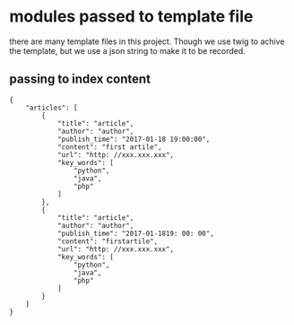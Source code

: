 # modules passed to template file
there are many template files in this project. Though we use twig to achive the template, but we use a json string to make it to be recorded.

## passing to index content
```
{
    "articles": [
        {
            "title": "article",
            "author": "author",
            "publish_time": "2017-01-18 19:00:00",
            "content": "first artile",
            "url": "http: //xxx.xxx.xxx",
            "key_words": [
                "python",
                "java",
                "php"
            ]
        },
        {
            "title": "article",
            "author": "author",
            "publish_time": "2017-01-1819: 00: 00",
            "content": "firstartile",
            "url": "http: //xxx.xxx.xxx",
            "key_words": [
                "python",
                "java",
                "php"
            ]
        }
    ]
}
```
